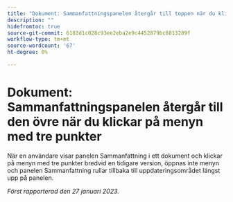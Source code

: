 ```yaml
---
title: "Dokument: Sammanfattningspanelen återgår till toppen när du klickar på menyn med tre punkter"
description: ""
hidefromtoc: true
source-git-commit: 6183d1c028c93ee2eba2e9c4452879bc8813289f
workflow-type: tm+mt
source-wordcount: '67'
ht-degree: 0%

---
```



# Dokument: Sammanfattningspanelen återgår till den övre när du klickar på menyn med tre punkter

När en användare visar panelen Sammanfattning i ett dokument och klickar på menyn med tre punkter bredvid en tidigare version, öppnas inte menyn och panelen Sammanfattning rullar tillbaka till uppdateringsområdet längst upp på panelen.

_Först rapporterad den 27 januari 2023._

